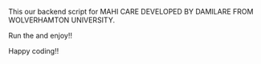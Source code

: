 This our backend script for MAHI CARE DEVELOPED BY DAMILARE FROM WOLVERHAMTON UNIVERSITY.

Run the and enjoy!!

Happy coding!!
